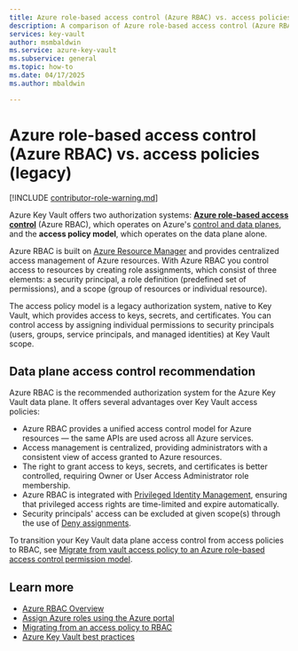 ```yaml
---
title: Azure role-based access control (Azure RBAC) vs. access policies
description: A comparison of Azure role-based access control (Azure RBAC) and access policies
services: key-vault
author: msmbaldwin
ms.service: azure-key-vault
ms.subservice: general
ms.topic: how-to
ms.date: 04/17/2025
ms.author: mbaldwin

---
```

# Azure role-based access control (Azure RBAC) vs. access policies (legacy)

[!INCLUDE [contributor-role-warning.md](~/reusable-content/ce-skilling/azure/includes/key-vault/includes/key-vault-contributor-role-warning.md)]

Azure Key Vault offers two authorization systems: **[Azure role-based access control](/azure/role-based-access-control/overview)** (Azure RBAC), which operates on Azure's [control and data planes](/azure/azure-resource-manager/management/control-plane-and-data-plane), and the **access policy model**, which operates on the data plane alone.

Azure RBAC is built on [Azure Resource Manager](/azure/azure-resource-manager/management/overview) and provides centralized access management of Azure resources. With Azure RBAC you control access to resources by creating role assignments, which consist of three elements: a security principal, a role definition (predefined set of permissions), and a scope (group of resources or individual resource).

The access policy model is a legacy authorization system, native to Key Vault, which provides access to keys, secrets, and certificates. You can control access by assigning individual permissions to security principals (users, groups, service principals, and managed identities) at Key Vault scope.

## Data plane access control recommendation

Azure RBAC is the recommended authorization system for the Azure Key Vault data plane. It offers several advantages over Key Vault access policies:
- Azure RBAC provides a unified access control model for Azure resources &mdash; the same APIs are used across all Azure services.
- Access management is centralized, providing administrators with a consistent view of access granted to Azure resources.
- The right to grant access to keys, secrets, and certificates is better controlled, requiring Owner or User Access Administrator role membership.
- Azure RBAC is integrated with [Privileged Identity Management](/azure/active-directory/privileged-identity-management/pim-configure), ensuring that privileged access rights are time-limited and expire automatically.
- Security principals' access can be excluded at given scope(s) through the use of [Deny assignments](/azure/role-based-access-control/deny-assignments).

To transition your Key Vault data plane access control from access policies to RBAC, see [Migrate from vault access policy to an Azure role-based access control permission model](rbac-migration.md).

## Learn more

- [Azure RBAC Overview](/azure/role-based-access-control/overview)
- [Assign Azure roles using the Azure portal](/azure/role-based-access-control/role-assignments-portal)
- [Migrating from an access policy to RBAC](/azure/role-based-access-control/tutorial-custom-role-cli)
- [Azure Key Vault best practices](best-practices.md)
